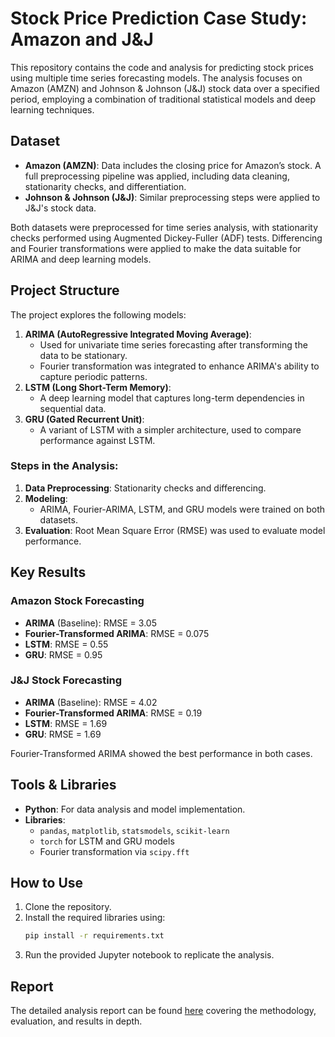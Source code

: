 # Stock Price Prediction Case Study: Amazon and J&J

This repository contains the code and analysis for predicting stock prices using multiple time series forecasting models. The analysis focuses on Amazon (AMZN) and Johnson & Johnson (J&J) stock data over a specified period, employing a combination of traditional statistical models and deep learning techniques.

## Dataset
- **Amazon (AMZN)**: Data includes the closing price for Amazon’s stock. A full preprocessing pipeline was applied, including data cleaning, stationarity checks, and differentiation.
- **Johnson & Johnson (J&J)**: Similar preprocessing steps were applied to J&J's stock data.
  
Both datasets were preprocessed for time series analysis, with stationarity checks performed using Augmented Dickey-Fuller (ADF) tests. Differencing and Fourier transformations were applied to make the data suitable for ARIMA and deep learning models.

## Project Structure
The project explores the following models:
1. **ARIMA (AutoRegressive Integrated Moving Average)**:
   - Used for univariate time series forecasting after transforming the data to be stationary.
   - Fourier transformation was integrated to enhance ARIMA's ability to capture periodic patterns.
2. **LSTM (Long Short-Term Memory)**:
   - A deep learning model that captures long-term dependencies in sequential data.
3. **GRU (Gated Recurrent Unit)**:
   - A variant of LSTM with a simpler architecture, used to compare performance against LSTM.

### Steps in the Analysis:
1. **Data Preprocessing**: Stationarity checks and differencing.
2. **Modeling**:
   - ARIMA, Fourier-ARIMA, LSTM, and GRU models were trained on both datasets.
3. **Evaluation**: Root Mean Square Error (RMSE) was used to evaluate model performance.

## Key Results
### Amazon Stock Forecasting
- **ARIMA** (Baseline): RMSE = 3.05
- **Fourier-Transformed ARIMA**: RMSE = 0.075
- **LSTM**: RMSE = 0.55
- **GRU**: RMSE = 0.95

### J&J Stock Forecasting
- **ARIMA** (Baseline): RMSE = 4.02
- **Fourier-Transformed ARIMA**: RMSE = 0.19
- **LSTM**: RMSE = 1.69
- **GRU**: RMSE = 1.69

Fourier-Transformed ARIMA showed the best performance in both cases.

## Tools & Libraries
- **Python**: For data analysis and model implementation.
- **Libraries**:
  - `pandas`, `matplotlib`, `statsmodels`, `scikit-learn`
  - `torch` for LSTM and GRU models
  - Fourier transformation via `scipy.fft`
  
## How to Use
1. Clone the repository.
2. Install the required libraries using:
   ```bash
   pip install -r requirements.txt
   ```
3. Run the provided Jupyter notebook to replicate the analysis.

## Report
The detailed analysis report can be found [here](./Report.pdf) covering the methodology, evaluation, and results in depth.
